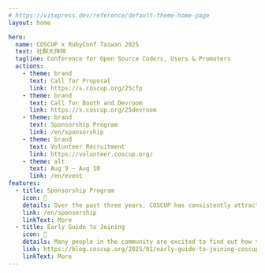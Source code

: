 ```yaml
---
# https://vitepress.dev/reference/default-theme-home-page
layout: home

hero:
  name: COSCUP x RubyConf Taiwan 2025
  text: 社群大拜拜
  tagline: Conference for Open Source Coders, Users & Promoters
  actions:
    - theme: brand
      text: Call for Proposal
      link: https://s.coscup.org/25cfp
    - theme: brand
      text: Call for Booth and Devroom
      link: https://s.coscup.org/25devroom
    - theme: brand
      text: Sponsorship Program
      link: /en/sponsorship
    - theme: brand
      text: Volunteer Recruitment
      link: https://volunteer.coscup.org/
    - theme: alt
      text: Aug 9 – Aug 10
      link: /en/event
features:
  - title: Sponsorship Program
    icon: 🤝
    details: Over the past three years, COSCUP has consistently attracted over 3,000 participants, with more than 20 open source technology and themed communities coming together every year. Additionally, the event has forged strong collaborations with over 7 international open source communities and organizations.
    link: /en/sponsorship
    linkText: More
  - title: Early Guide to Joining
    icon: 📣
    details: Many people in the community are excited to find out how to participate in COSCUP x RubyConf Taiwan 2025. We’ll share more updates soon, but here’s what we can share so far! You can join as a speaker, host a booth, organize a track, or become a sponsor...
    link: https://blog.coscup.org/2025/01/early-guide-to-joining-coscup-2025.html
    linkText: More
---
```

